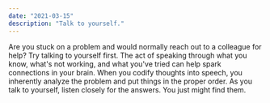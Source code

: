 ```yaml
---
date: "2021-03-15"
description: "Talk to yourself."
---
```


Are you stuck on a problem and would normally reach out to a colleague for help? Try talking to yourself first. The act of speaking through what you know, what's not working, and what you've tried can help spark connections in your brain. When you codify thoughts into speech, you inherently analyze the problem and put things in the proper order. As you talk to yourself, listen closely for the answers. You just might find them.